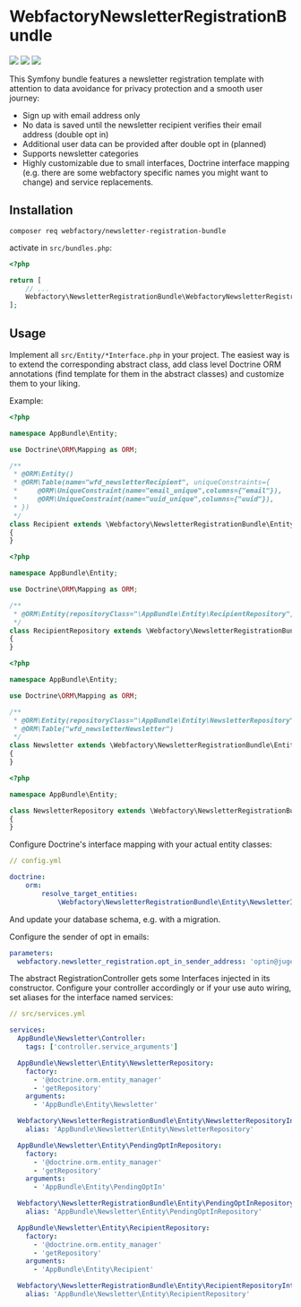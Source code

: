 WebfactoryNewsletterRegistrationBundle
======================================

![](https://github.com/webfactory/WebfactoryNewsletterRegistrationBundle/workflows/Tests/badge.svg)
![](https://github.com/webfactory/WebfactoryNewsletterRegistrationBundle/workflows/Dependencies/badge.svg)
![](https://github.com/webfactory/WebfactoryNewsletterRegistrationBundle/workflows/Coding%20Standards/badge.svg)

This Symfony bundle features a newsletter registration template with attention to data avoidance for privacy
protection and a smooth user journey:

- Sign up with email address only
- No data is saved until the newsletter recipient verifies their email address (double opt in)
- Additional user data can be provided after double opt in (planned)
- Supports newsletter categories
- Highly customizable due to small interfaces, Doctrine interface mapping (e.g. there are some webfactory specific names
  you might want to change) and service replacements.


Installation
------------

    composer req webfactory/newsletter-registration-bundle
    
activate in `src/bundles.php`:

```php
<?php

return [
    // ...
    Webfactory\NewsletterRegistrationBundle\WebfactoryNewsletterRegistrationBundle::class => ['all' => true],
];
```


Usage
-----

Implement all `src/Entity/*Interface.php` in your project. The easiest way is to extend the corresponding abstract
class, add class level Doctrine ORM annotations (find template for them in the abstract classes) and customize them to
your liking.

Example:

```php
<?php

namespace AppBundle\Entity;

use Doctrine\ORM\Mapping as ORM;

/**
 * @ORM\Entity()
 * @ORM\Table(name="wfd_newsletterRecipient", uniqueConstraints={
 *     @ORM\UniqueConstraint(name="email_unique",columns={"email"}),
 *     @ORM\UniqueConstraint(name="uuid_unique",columns={"uuid"}),
 * })
 */
class Recipient extends \Webfactory\NewsletterRegistrationBundle\Entity\Recipient
{
}
```

```php
<?php

namespace AppBundle\Entity;

use Doctrine\ORM\Mapping as ORM;

/**
 * @ORM\Entity(repositoryClass="\AppBundle\Entity\RecipientRepository")
 */
class RecipientRepository extends \Webfactory\NewsletterRegistrationBundle\Entity\RecipientRepository
{
}
```

```php
<?php

namespace AppBundle\Entity;

use Doctrine\ORM\Mapping as ORM;

/**
 * @ORM\Entity(repositoryClass="\AppBundle\Entity\NewsletterRepository")
 * @ORM\Table("wfd_newsletterNewsletter")
 */
class Newsletter extends \Webfactory\NewsletterRegistrationBundle\Entity\Newsletter
{
}
```

```php
<?php

namespace AppBundle\Entity;

class NewsletterRepository extends \Webfactory\NewsletterRegistrationBundle\Entity\NewsletterRepository
{
}
```

Configure Doctrine's interface mapping with your actual entity classes:

```yml
// config.yml

doctrine:
    orm:
        resolve_target_entities:
            \Webfactory\NewsletterRegistrationBundle\Entity\NewsletterInterface: '\AppBundle\Entity\Newsletter'
```

And update your database schema, e.g. with a migration.

Configure the sender of opt in emails: 

```config.yml
parameters:
  webfactory.newsletter_registration.opt_in_sender_address: 'optin@jugendfuereuropa.de
```

The abstract RegistrationController gets some Interfaces injected in its constructor. Configure your controller
accordingly or if your use auto wiring, set aliases for the interface named services:  

```yaml
// src/services.yml

services:
  AppBundle\Newsletter\Controller:
    tags: ['controller.service_arguments']

  AppBundle\Newsletter\Entity\NewsletterRepository:
    factory:
      - '@doctrine.orm.entity_manager'
      - 'getRepository'
    arguments:
      - 'AppBundle\Entity\Newsletter'

  Webfactory\NewsletterRegistrationBundle\Entity\NewsletterRepositoryInterface:
    alias: 'AppBundle\Newsletter\Entity\NewsletterRepository'

  AppBundle\Newsletter\Entity\PendingOptInRepository:
    factory:
      - '@doctrine.orm.entity_manager'
      - 'getRepository'
    arguments:
      - 'AppBundle\Entity\PendingOptIn'

  Webfactory\NewsletterRegistrationBundle\Entity\PendingOptInRepositoryInterface:
    alias: 'AppBundle\Newsletter\Entity\PendingOptInRepository'

  AppBundle\Newsletter\Entity\RecipientRepository:
    factory:
      - '@doctrine.orm.entity_manager'
      - 'getRepository'
    arguments:
      - 'AppBundle\Entity\Recipient'

  Webfactory\NewsletterRegistrationBundle\Entity\RecipientRepositoryInterface:
    alias: 'AppBundle\Newsletter\Entity\RecipientRepository'
```
